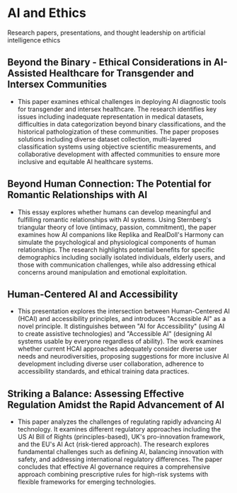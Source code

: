 # AI and Ethics
Research papers, presentations, and thought leadership on artificial intelligence ethics

## Beyond the Binary -  Ethical Considerations in AI-Assisted Healthcare for Transgender and Intersex Communities
- This paper examines ethical challenges in deploying AI diagnostic tools for transgender and intersex healthcare. The research identifies key issues including inadequate representation in medical datasets, difficulties in data categorization beyond binary classifications, and the historical pathologization of these communities. The paper proposes solutions including diverse dataset collection, multi-layered classification systems using objective scientific measurements, and collaborative development with affected communities to ensure more inclusive and equitable AI healthcare systems.

## Beyond Human Connection: The Potential for Romantic Relationships with AI
- This essay explores whether humans can develop meaningful and fulfilling romantic relationships with AI systems. Using Sternberg's triangular theory of love (intimacy, passion, commitment), the paper examines how AI companions like Replika and RealDoll's Harmony can simulate the psychological and physiological components of human relationships. The research highlights potential benefits for specific demographics including socially isolated individuals, elderly users, and those with communication challenges, while also addressing ethical concerns around manipulation and emotional exploitation.
  
## Human-Centered AI and Accessibility
- This presentation explores the intersection between Human-Centered AI (HCAI) and accessibility principles, and introduces "Accessible AI" as a novel principle. It distinguishes between "AI for Accessibility" (using AI to create assistive technologies) and "Accessible AI" (designing AI systems usable by everyone regardless of ability). The work examines whether current HCAI approaches adequately consider diverse user needs and neurodiversities, proposing suggestions for more inclusive AI development including diverse user collaboration, adherence to accessibility standards, and ethical training data practices.

## Striking a Balance: Assessing Effective Regulation Amidst the Rapid Advancement of AI
- This paper analyzes the challenges of regulating rapidly advancing AI technology. It examines different regulatory approaches including the US AI Bill of Rights (principles-based), UK's pro-innovation framework, and the EU's AI Act (risk-tiered approach). The research explores fundamental challenges such as defining AI, balancing innovation with safety, and addressing international regulatory differences. The paper concludes that effective AI governance requires a comprehensive approach combining prescriptive rules for high-risk systems with flexible frameworks for emerging technologies.




